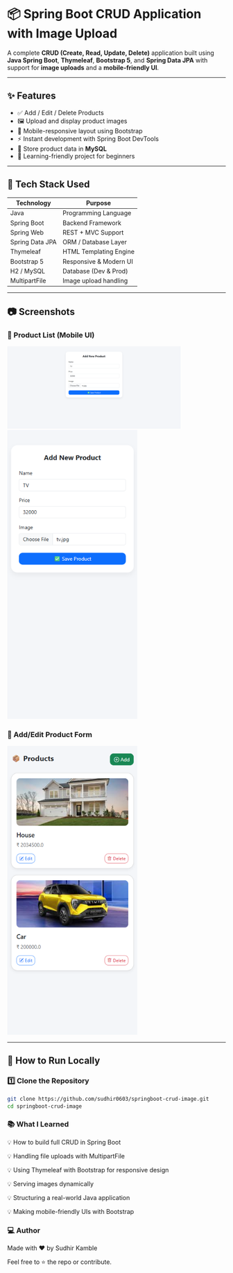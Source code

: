 # 📦 Spring Boot CRUD Application with Image Upload

A complete **CRUD (Create, Read, Update, Delete)** application built using **Java Spring Boot**, **Thymeleaf**, **Bootstrap 5**, and **Spring Data JPA** with support for **image uploads** and a **mobile-friendly UI**.

---

## ✨ Features

- ✅ Add / Edit / Delete Products
- 🖼️ Upload and display product images
- 📱 Mobile-responsive layout using Bootstrap
- ⚡ Instant development with Spring Boot DevTools
- 💾 Store product data in **MySQL**
- 🧠 Learning-friendly project for beginners

---

## 🧰 Tech Stack Used

| Technology     | Purpose                             |
|----------------|-------------------------------------|
| Java           | Programming Language                |
| Spring Boot    | Backend Framework                   |
| Spring Web     | REST + MVC Support                  |
| Spring Data JPA| ORM / Database Layer                |
| Thymeleaf      | HTML Templating Engine              |
| Bootstrap 5    | Responsive & Modern UI              |
| H2 / MySQL     | Database (Dev & Prod)               |
| MultipartFile  | Image upload handling               |

---

## 📷 Screenshots

### 📱 Product List (Mobile UI)
<img src="screenshots/addproductwindos.png" width="400" alt="Add Product Form" />

<img src="screenshots/addproduct.png" width="300" alt="Product List" />

### 📝 Add/Edit Product Form
<img src="screenshots/allproducts.png" width="300" alt="Product List" />



---

## 🚀 How to Run Locally

### 1️⃣ Clone the Repository

```bash
git clone https://github.com/sudhir0603/springboot-crud-image.git
cd springboot-crud-image


```
### 📚 What I Learned
💡 How to build full CRUD in Spring Boot

💡 Handling file uploads with MultipartFile

💡 Using Thymeleaf with Bootstrap for responsive design

💡 Serving images dynamically

💡 Structuring a real-world Java application

💡 Making mobile-friendly UIs with Bootstrap


### 💻 Author
Made with ❤️ by Sudhir Kamble

Feel free to ⭐️ the repo or contribute.
